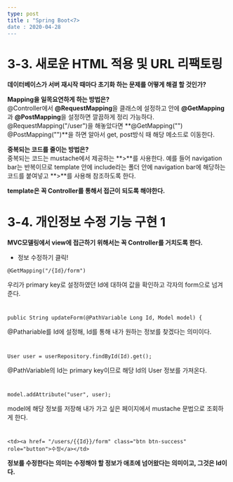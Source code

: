 ```yaml
---
type: post
title : "Spring Boot<7>
date : 2020-04-28
---
```


# 3-3. 새로운 HTML 적용 및 URL 리팩토링

**데이터베이스가 서버 재시작 때마다 초기화 하는 문제를 어떻게 해결 할 것인가?**

**Mapping을 일목요연하게 하는 방법은?**   
@Controller에서 **@RequestMapping**을 클래스에 설정하고 안에 **@GetMapping**과 **@PostMapping**을 설정하면 깔끔하게 정리 가능하다.   
@RequestMapping("/user")을 해놓았다면 **@GetMapping("")  @PostMapping("")**을 하면 알아서 get, post방식 때 해당 메소드로 이동한다.

**중복되는 코드를 줄이는 방법은?**   
중복되는 코드는 mustache에서 제공하는 **>**를 사용한다. 예를 들어 navigation bar는 반복이므로 template 안에 include라는 폴더 안에
navigation bar에 해당하는 코드를 붙여넣고 **>**를 사용해 참조하도록 한다.

**template은 꼭 Controller를 통해서 접근이 되도록 해야한다.**

# 3-4. 개인정보 수정 기능 구현 1

**MVC모델링에서 view에 접근하기 위해서는 꼭 Controller를 거치도록 한다.**

* 정보 수정하기 클릭!
```
@GetMapping("/{Id}/form")
```
우리가 primary key로 설정하였던 Id에 대하여 값을 확인하고 각자의 form으로 넘겨준다.     
#   

```
public String updateForm(@PathVariable Long Id, Model model) {
```
@Pathariable를 Id에 설정해, Id를 통해 내가 원하는 정보를 찾겠다는 의미이다.  
#

```
User user = userRepository.findById(Id).get();
```
@PathVariable의 Id는 primary key이므로 해당 Id의 User 정보를 가져온다.    
#

```
model.addAttribute("user", user);
```
model에 해당 정보를 저장해 내가 가고 싶은 페이지에서 mustache 문법으로 조회하게 한다.  
#

```
<td><a href= "/users/{{Id}}/form" class="btn btn-success" role="button">수정</a></td>
```
**정보를 수정한다는 의미는 수정해야 할 정보가 애초에 넘어왔다는 의미이고, 그것은 Id이다.**   

